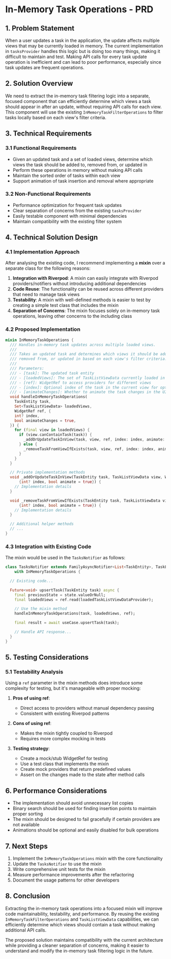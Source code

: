 # In-Memory Task Operations - PRD

## 1. Problem Statement

When a user updates a task in the application, the update affects multiple views that may be currently loaded in memory. The current implementation in `tasksProvider` handles this logic but is doing too many things, making it difficult to maintain and test. Making API calls for every task update operation is inefficient and can lead to poor performance, especially since task updates are frequent operations.

## 2. Solution Overview

We need to extract the in-memory task filtering logic into a separate, focused component that can efficiently determine which views a task should appear in after an update, without requiring API calls for each view. This component will use the existing `InMemoryTaskFilterOperations` to filter tasks locally based on each view's filter criteria.

## 3. Technical Requirements

### 3.1 Functional Requirements

- Given an updated task and a set of loaded views, determine which views the task should be added to, removed from, or updated in
- Perform these operations in memory without making API calls
- Maintain the sorted order of tasks within each view
- Support animation of task insertion and removal where appropriate

### 3.2 Non-Functional Requirements

- Performance optimization for frequent task updates
- Clear separation of concerns from the existing `tasksProvider`
- Easily testable component with minimal dependencies
- Maintain compatibility with the existing filter system

## 4. Technical Solution Design

### 4.1 Implementation Approach

After analysing the existing code, I recommend implementing a **mixin** over a separate class for the following reasons:

1. **Integration with Riverpod**: A mixin can easily integrate with Riverpod providers/notifiers without introducing additional dependencies
2. **Code Reuse**: The functionality can be reused across different providers that need to manage task views
3. **Testability**: A mixin with well-defined methods is easier to test by creating a simple test class that includes the mixin
4. **Separation of Concerns**: The mixin focuses solely on in-memory task operations, leaving other concerns to the including class

### 4.2 Proposed Implementation

```dart
mixin InMemoryTaskOperations {
  /// Handles in-memory task updates across multiple loaded views.
  ///
  /// Takes an updated task and determines which views it should be added to,
  /// removed from, or updated in based on each view's filter criteria.
  ///
  /// Parameters:
  /// - [task]: The updated task entity
  /// - [loadedViews]: The set of TaskListViewData currently loaded in memory
  /// - [ref]: WidgetRef to access providers for different views
  /// - [index]: Optional index of the task in the current view for optimization
  /// - [animateChanges]: Whether to animate the task changes in the UI
  void handleInMemoryTaskOperations(
    TaskEntity task,
    Set<TaskListViewData> loadedViews,
    WidgetRef ref, {
    int? index,
    bool animateChanges = true,
  }) {
    for (final view in loadedViews) {
      if (view.canContainTask(task)) {
        _addOrUpdateTaskInView(task, view, ref, index: index, animate: animateChanges);
      } else {
        _removeTaskFromViewIfExists(task, view, ref, index: index, animate: animateChanges);
      }
    }
  }

  // Private implementation methods
  void _addOrUpdateTaskInView(TaskEntity task, TaskListViewData view, WidgetRef ref,
      {int? index, bool animate = true}) {
    // Implementation details
  }

  void _removeTaskFromViewIfExists(TaskEntity task, TaskListViewData view, WidgetRef ref,
      {int? index, bool animate = true}) {
    // Implementation details
  }

  // Additional helper methods
  // ...
}
```

### 4.3 Integration with Existing Code

The mixin would be used in the `TasksNotifier` as follows:

```dart
class TasksNotifier extends FamilyAsyncNotifier<List<TaskEntity>, TaskListViewData>
    with InMemoryTaskOperations {

  // Existing code...

  Future<void> upsertTask(TaskEntity task) async {
    final previousState = state.valueOrNull;
    final loadedViews = ref.read(loadedTaskListViewDataProvider);

    // Use the mixin method
    handleInMemoryTaskOperations(task, loadedViews, ref);

    final result = await useCase.upsertTask(task);

    // Handle API response...
  }
}
```

## 5. Testing Considerations

### 5.1 Testability Analysis

Using a `ref` parameter in the mixin methods does introduce some complexity for testing, but it's manageable with proper mocking:

1. **Pros of using ref**:

   - Direct access to providers without manual dependency passing
   - Consistent with existing Riverpod patterns

2. **Cons of using ref**:

   - Makes the mixin tightly coupled to Riverpod
   - Requires more complex mocking in tests

3. **Testing strategy**:
   - Create a mock/stub WidgetRef for testing
   - Use a test class that implements the mixin
   - Create mock providers that return predefined values
   - Assert on the changes made to the state after method calls

## 6. Performance Considerations

- The implementation should avoid unnecessary list copies
- Binary search should be used for finding insertion points to maintain proper sorting
- The mixin should be designed to fail gracefully if certain providers are not available
- Animations should be optional and easily disabled for bulk operations

## 7. Next Steps

1. Implement the `InMemoryTaskOperations` mixin with the core functionality
2. Update the `TasksNotifier` to use the mixin
3. Write comprehensive unit tests for the mixin
4. Measure performance improvements after the refactoring
5. Document the usage patterns for other developers

## 8. Conclusion

Extracting the in-memory task operations into a focused mixin will improve code maintainability, testability, and performance. By reusing the existing `InMemoryTaskFilterOperations` and `TaskListViewData` capabilities, we can efficiently determine which views should contain a task without making additional API calls.

The proposed solution maintains compatibility with the current architecture while providing a cleaner separation of concerns, making it easier to understand and modify the in-memory task filtering logic in the future.
